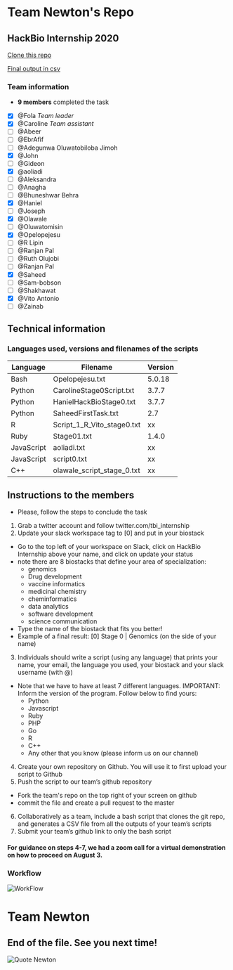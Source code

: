 # Team Newton's Repo
## HackBio Internship 2020
[Clone this repo](https://github.com/dEnchanter/Team-Newton/blob/master/clone-generate)
 
[Final output in csv](https://github.com/dEnchanter/Team-Newton/blob/master/finaloutput.csv)

### Team information
  * **9 members** completed the task
  - [x] @Fola *Team leader*
  - [x] @Caroline *Team assistant*
  - [ ] @Abeer
  - [ ] @EbrAfif
  - [ ] @Adegunwa Oluwatobiloba Jimoh
  - [x] @John
  - [ ] @Gideon
  - [x] @aoliadi
  - [ ] @Aleksandra
  - [ ] @Anagha
  - [ ] @Bhuneshwar Behra
  - [x] @Haniel
  - [ ] @Joseph
  - [x] @Olawale
  - [ ] @Oluwatomisin
  - [x] @Opelopejesu
  - [ ] @R Lipin
  - [ ] @Ranjan Pal
  - [ ] @Ruth Olujobi
  - [ ] @Ranjan Pal
  - [x] @Saheed
  - [ ] @Sam-bobson
  - [ ] @Shakhawat
  - [x] @Vito Antonio
  - [ ] @Zainab

## Technical information
### Languages used, versions and filenames of the scripts
 
 Language | Filename | Version
------------ | ------------- | -------------
Bash | Opelopejesu.txt | 5.0.18
Python | CarolineStage0Script.txt | 3.7.7
Python | HanielHackBioStage0.txt | 3.7.7
Python | SaheedFirstTask.txt | 2.7
R | Script_1_R_Vito_stage0.txt | xx
Ruby | Stage01.txt | 1.4.0
JavaScript | aoliadi.txt | xx
JavaScript | script0.txt | xx
C++ | olawale_script_stage_0.txt | xx

## Instructions to the members
* Please, follow the steps to conclude the task

1. Grab a twitter account and follow twitter.com/tbi_internship 
2. Update your slack workspace tag to [0] and put in your biostack
  * Go to the top left of your workspace on Slack, click on HackBio Internship above your name, and click on update your status
  * note there are 8 biostacks that define your area of specialization: 
    * genomics
    * Drug development
    * vaccine informatics
    * medicinal chemistry
    * cheminformatics
    * data analytics
    * software development
    * science communication 
   * Type the name of the biostack that fits you better!
   * Example of a final result: [0] Stage 0 | Genomics (on the side of your name)
3. Individuals should write a script (using any language) that prints your name, your email, the language you used, your biostack and your slack username (with @) 
  * Note that we have to have at least 7 different languages. IMPORTANT: Inform the version of the program. Follow below to find yours:
    * Python 
    * Javascript 
    * Ruby
    * PHP
    * Go
    * R
    * C++
    * Any other that you know (please inform us on our channel)

4. Create your own repository on Github. You will use it to first upload your script to Github
5. Push the script to our team’s github repository
  * Fork the team's repo on the top right of your screen on github
  * commit the file and create a pull request to the master
6. Collaboratively as a team, include a bash script that clones the git repo, and generates a CSV file from all the outputs of your team’s scripts
7. Submit your team’s github link to ​only​ the bash script

#### For guidance on steps 4-7, we had a zoom call for a virtual demonstration on how to proceed on August 3.

### Workflow

![WorkFlow](https://github.com/carolvilas/caroline-hackbio/blob/master/Pipeline%20Task%20Stage%200.jpg)

# Team Newton
## End of the file. See you next time!
![Quote Newton](https://github.com/carolvilas/caroline-hackbio/blob/master/quote%20newton.png)
